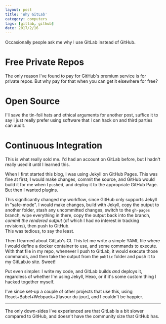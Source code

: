 ```yaml
---
layout: post
title: 'Why GitLab'
category: computers
tags: [gitlab, github]
date: 2017/2/16
---
```


Occasionally people ask me why I use GitLab instead of GitHub.

# Free Private Repos

The only reason I've found to pay for GitHub's premium service is for private repos. But why pay for that when you can get it elsewhere for free?

# Open Source

I'll save the tin-foil hats and ethical arguments for another post, suffice it to say I just really prefer using software that I can hack on and third parties can audit.

# Continuous Integration

This is what really sold me. I'd had an account on GitLab before, but I hadn't really used it until I learned this.

When I first started this blog, I was using Jekyll on GitHub Pages. This was fine at first; I would make changes, commit the source, and GitHub would build it for me when I `push`ed, and deploy it to the appropriate GitHub Page. But then I wanted plugins.

This significantly changed my workflow, since GitHub only supports Jekyll in "safe-mode". I would make changes, build with Jekyll, copy the output to another folder, stash any uncommitted changes, switch to the `gh-pages` branch, wipe everything in there, copy the output back into the branch, _commit the rendered output_ (of which I had no interest in tracking revisions), then push to GitHub.  
This was tedious, to say the least.

Then I learned about GitLab's CI. This let me write a simple YAML file where I would define a docker container to use, and some commands to execute. With that file in my repo, whenever I push to GitLab, it would execute those commands, and then take the output from the `public` folder and push it to my GitLab.io site. Sweet!

Put even simpler: I write my code, and GitLab builds _and_ deploys it, regardless of whether I'm using Jekyll, Hexo, or if it's some custom thing I hacked together myself.

I've since set-up a couple of other projects that use this, using React+Babel+Webpack+[flavour du-jour], and I couldn't be happier.

---

The only down-sides I've experienced are that GitLab is a bit slower compared to GitHub, and doesn't have the community size that GitHub has.
